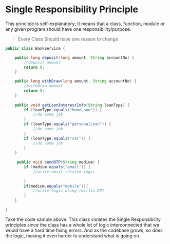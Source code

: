 # Single Responsibility Principle

This principle is self-explanatory; It means that a class, function, module or any given program should have one responsibility/purpose.

> Every Class Should have one reason to change



```java
public class BankService {

    public long deposit(long amount, String accountNo) {
        //deposit amount
        return 0;
    }

    public long withDraw(long amount, String accountNo) {
        //withdraw amount
        return 0;
    }
    
    public void getLoanInterestInfo(String loanType) {
        if (loanType.equals("homeLoan")) {
            //do some job
        }
        if (loanType.equals("personalLoan")) {
            //do some job
        }
        if (loanType.equals("car")) {
            //do some job
        }
    }
    
     public void sendOTP(String medium) {
        if (medium.equals("email")) {
            //write email related logic
           
        }
        if(medium.equals("mobile")){
            //write logic using twillio API
        }
    }

}
```

Take the code sample above. This class violates the Single Responsibility principles since the class has a whole lot of logic interconnected that we would have a hard time fixing errors. And as the codebase grows, so does the logic, making it even harder to understand what is going on.

